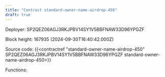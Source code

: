 ```yaml
---
title: "Contract standard-owner-name-airdrop-450"
draft: true
---
```

Deployer: SP2QEZ06AGJ3RKJPBV14SY1V5BBFNAW33D96YPGZF


 



Block height: 167935 (2024-09-30T16:40:42.000Z)

Source code: {{<contractref "standard-owner-name-airdrop-450" SP2QEZ06AGJ3RKJPBV14SY1V5BBFNAW33D96YPGZF standard-owner-name-airdrop-450>}}

Functions:


